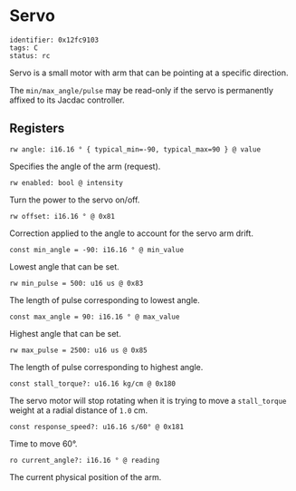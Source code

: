 # Servo

    identifier: 0x12fc9103
    tags: C
    status: rc

Servo is a small motor with arm that can be pointing at a specific direction.

The `min/max_angle/pulse` may be read-only if the servo is permanently affixed to its Jacdac controller.

## Registers

    rw angle: i16.16 ° { typical_min=-90, typical_max=90 } @ value

Specifies the angle of the arm (request).

    rw enabled: bool @ intensity

Turn the power to the servo on/off.

    rw offset: i16.16 ° @ 0x81

Correction applied to the angle to account for the servo arm drift.

    const min_angle = -90: i16.16 ° @ min_value

Lowest angle that can be set.

    rw min_pulse = 500: u16 us @ 0x83

The length of pulse corresponding to lowest angle.

    const max_angle = 90: i16.16 ° @ max_value

Highest angle that can be set.

    rw max_pulse = 2500: u16 us @ 0x85

The length of pulse corresponding to highest angle.

    const stall_torque?: u16.16 kg/cm @ 0x180

The servo motor will stop rotating when it is trying to move a ``stall_torque`` weight at a radial distance of ``1.0`` cm.

    const response_speed?: u16.16 s/60° @ 0x181

Time to move 60°.

    ro current_angle?: i16.16 ° @ reading

The current physical position of the arm.

